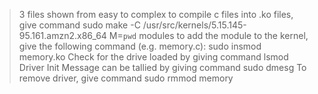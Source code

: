 > 3 files shown from easy to complex
> to compile c files into .ko files, give command sudo make -C /usr/src/kernels/5.15.145-95.161.amzn2.x86_64 M=`pwd` modules
> to add the module to the kernel, give the following command (e.g. memory.c): sudo insmod memory.ko
>  Check for the drive loaded by giving command lsmod
> Driver Init Message can be tallied by giving command sudo dmesg
> To remove driver, give command sudo rmmod memory

